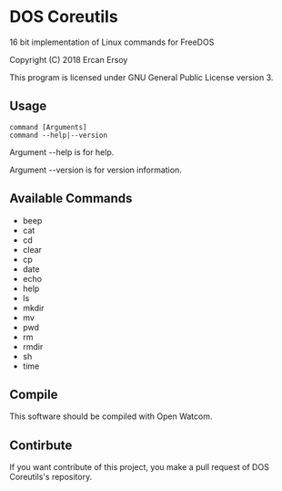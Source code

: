 # DOS Coreutils

16 bit implementation of Linux commands for FreeDOS

Copyright (C) 2018 Ercan Ersoy

This program is licensed under GNU General Public License version 3.

## Usage

    command [Arguments]
    command --help|--version

Argument --help is for help.

Argument --version is for version information.

## Available Commands

  * beep
  * cat
  * cd
  * clear
  * cp
  * date
  * echo
  * help
  * ls
  * mkdir
  * mv
  * pwd
  * rm
  * rmdir
  * sh
  * time

## Compile

This software should be compiled with Open Watcom.

## Contirbute

If you want contribute of this project, you make a pull request of DOS Coreutils's repository.
